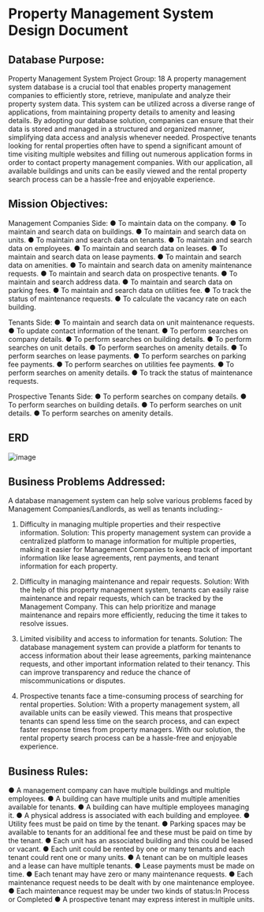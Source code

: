 # Property Management System Design Document

## Database Purpose:
Property Management System
Project Group: 18
A property management system database is a crucial tool that enables property management companies to efficiently store, retrieve, manipulate and analyze their property system data. This system can be utilized across a diverse range of applications, from maintaining property details to amenity and leasing details. By adopting our database solution, companies can ensure that their data is stored and managed in a structured and organized manner, simplifying data access and analysis whenever needed.
Prospective tenants looking for rental properties often have to spend a significant amount of time visiting multiple websites and filling out numerous application forms in order to contact property management companies. With our application, all available buildings and units can be easily viewed and the rental property search process can be a hassle-free and enjoyable experience.


## Mission Objectives: 
Management Companies Side:
● To maintain data on the company.
● To maintain and search data on buildings.
● To maintain and search data on units.
● To maintain and search data on tenants.
● To maintain and search data on employees.
● To maintain and search data on leases.
● To maintain and search data on lease payments.
● To maintain and search data on amenities.
● To maintain and search data on amenity maintenance requests.
● To maintain and search data on prospective tenants.
● To maintain and search address data.
● To maintain and search data on parking fees.
● To maintain and search data on utilities fee.
● To track the status of maintenance requests.
● To calculate the vacancy rate on each building.

Tenants Side:
● To maintain and search data on unit maintenance requests.
● To update contact information of the tenant.
● To perform searches on company details.
● To perform searches on building details.
● To perform searches on unit details.
● To perform searches on amenity details.
● To perform searches on lease payments.
● To perform searches on parking fee payments.
● To perform searches on utilities fee payments.
● To perform searches on amenity details.
● To track the status of maintenance requests.
 
Prospective Tenants Side:
● To perform searches on company details.
● To perform searches on building details.
● To perform searches on unit details.
● To perform searches on amenity details.

## ERD
![image](https://github.com/SinianLiu/DAMG6210-DatabaseDesign-DataManagement-Final-Project/assets/113807640/285596db-3791-4ecb-84df-c111d7a867a8)

## Business Problems Addressed:
A database management system can help solve various problems faced by Management Companies/Landlords, as well as tenants including:-
1. Difficulty in managing multiple properties and their respective information.
Solution: This property management system can provide a centralized platform to manage information for multiple properties, making it easier for Management Companies to keep track of important information like lease agreements, rent payments, and tenant information for each property.
2. Difficulty in managing maintenance and repair requests.
Solution: With the help of this property management system, tenants can easily raise maintenance and repair requests, which can be tracked by the Management Company. This can help prioritize and manage maintenance and repairs more efficiently, reducing the time it takes to resolve issues.
 
3. Limited visibility and access to information for tenants.
Solution: The database management system can provide a platform for tenants to access information about their lease agreements, parking maintenance requests, and other important information related to their tenancy. This can improve transparency and reduce the chance of miscommunications or disputes.
4. Prospective tenants face a time-consuming process of searching for rental properties.
Solution: With a property management system, all available units can be easily viewed. This means that prospective tenants can spend less time on the search process, and can expect faster response times from property managers. With our solution, the rental property search process can be a hassle-free and enjoyable experience.


## Business Rules:
● A management company can have multiple buildings and multiple employees.
● A building can have multiple units and multiple amenities available for tenants.
● A building can have multiple employees managing it.
● A physical address is associated with each building and employee.
● Utility fees must be paid on time by the tenant.
● Parking spaces may be available to tenants for an additional fee and these must be paid on
time by the tenant.
● Each unit has an associated building and this could be leased or vacant.
● Each unit could be rented by one or many tenants and each tenant could rent one or many
units.
● A tenant can be on multiple leases and a lease can have multiple tenants.
● Lease payments must be made on time.
● Each tenant may have zero or many maintenance requests.
● Each maintenance request needs to be dealt with by one maintenance employee.
● Each maintenance request may be under two kinds of status:In Process or Completed
● A prospective tenant may express interest in multiple units.





  

